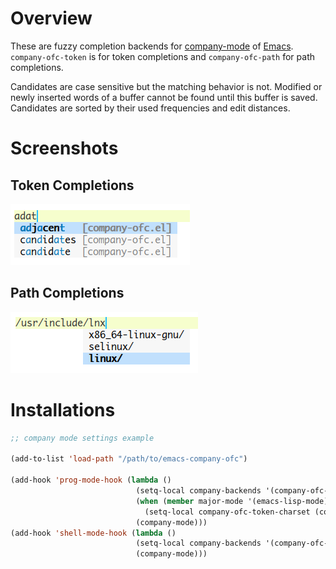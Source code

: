 # Overview

These are fuzzy completion backends for [company-mode](https://github.com/company-mode/company-mode) of [Emacs](https://www.gnu.org/software/emacs/). `company-ofc-token` is for token completions and `company-ofc-path` for path completions.

Candidates are case sensitive but the matching behavior is not. Modified or newly inserted words of a buffer cannot be found until this buffer is saved. Candidates are sorted by their used frequencies and edit distances.

# Screenshots

## Token Completions

![ofc-token](img/ofc-token.png)

## Path Completions

![ofc-path](img/ofc-path.png)

# Installations

```lisp
;; company mode settings example

(add-to-list 'load-path "/path/to/emacs-company-ofc")

(add-hook 'prog-mode-hook (lambda ()
                            (setq-local company-backends '(company-ofc-path company-ofc-token))
                            (when (member major-mode '(emacs-lisp-mode))
                              (setq-local company-ofc-token-charset (concat company-ofc-token-charset "-")))
                            (company-mode)))
(add-hook 'shell-mode-hook (lambda ()
                            (setq-local company-backends '(company-ofc-path))
                            (company-mode)))
```
